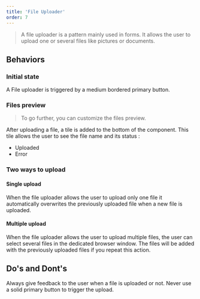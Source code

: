 ```yaml
---
title: 'File Uploader'
order: 7
---
```


> A file uploader is a pattern mainly used in forms. It allows the user to upload one or several files like pictures or documents.

## Behaviors

### Initial state

A File uploader is triggered by a medium bordered primary button.

<preview path="src/pages/Components/FileUploader/previews/file-uploader" nude="true"></preview>

### Files preview

> To go further, you can customize the files preview.

After uploading a file, a tile is added to the bottom of the component. This tile allows the user to see the file name and its status :

- Uploaded
- Error

<preview path="src/pages/Components/FileUploader/previews/file-uploader-with-file" nude="true"></preview>

### Two ways to upload

#### Single upload

When the file uploader allows the user to upload only one file it automatically overwrites the previously uploaded file when a new file is uploaded.

#### Multiple upload

When the file uploader allows the user to upload multiple files, the user can select several files in the dedicated browser window. The files will be added with the previously uploaded files if you repeat this action.

## Do's and Dont's

<hintitem>
  Always give feedback to the user when a file is uploaded or not.
</hintitem>
<hintitem dont="true">
  Never use a solid primary button to trigger the upload.
</hintitem>
